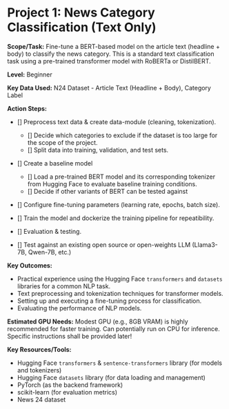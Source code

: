 # Project 1: News Category Classification (Text Only)

**Scope/Task:**
Fine-tune a BERT-based model on the article text (headline + body) to classify the news category. This is a standard text classification task using a pre-trained transformer model with RoBERTa or DistilBERT.

**Level:**
Beginner


**Key Data Used:**
N24 Dataset - Article Text (Headline + Body), Category Label

**Action Steps:**
- [] Preprocess text data & create data-module (cleaning, tokenization).
    - [] Decide which categories to exclude if the dataset is too large for the scope of the project.
    - [] Split data into training, validation, and test sets.
- [] Create a baseline model
    - [] Load a pre-trained BERT model and its corresponding tokenizer from Hugging Face to evaluate baseline training conditions.
    - [] Decide if other variants of BERT can be tested against

- [] Configure fine-tuning parameters (learning rate, epochs, batch size).
- [] Train the model and dockerize the training pipeline for repeatibility.
- [] Evaluation & testing.
- [] Test against an existing open source or open-weights LLM (Llama3-7B, Qwen-7B, etc.)


**Key Outcomes:**
- Practical experience using the Hugging Face `transformers` and `datasets` libraries for a common NLP task.
-   Text preprocessing and tokenization techniques for transformer models.
-   Setting up and executing a fine-tuning process for classification.
-   Evaluating the performance of NLP models.


**Estimated GPU Needs:**
Modest GPU (e.g., 8GB VRAM) is highly recommended for faster training. Can potentially run on CPU for inference. Specific instructions shall be provided later!

**Key Resources/Tools:**
-   Hugging Face `transformers` & `sentence-transformers` library (for models and tokenizers)
-   Hugging Face `datasets` library (for data loading and management)
-   PyTorch (as the backend framework)
-   scikit-learn (for evaluation metrics)
-   News 24 dataset
